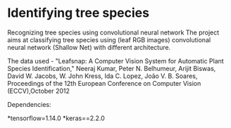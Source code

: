 # Identifying tree species
Recognizing tree species using convolutional neural network
The project aims at classifying tree species using (leaf RGB images) convolutional neural network (Shallow Net) with different architecture.
 
 The data used - 
"Leafsnap: A Computer Vision System for Automatic Plant Species Identification," Neeraj Kumar, Peter N. Belhumeur, Arijit Biswas, David W. Jacobs, W. John Kress, Ida C. Lopez, João V. B. Soares, Proceedings of the 12th European Conference on Computer Vision (ECCV),October 2012

Dependencies:

*tensorflow=1.14.0
*keras==2.2.0
